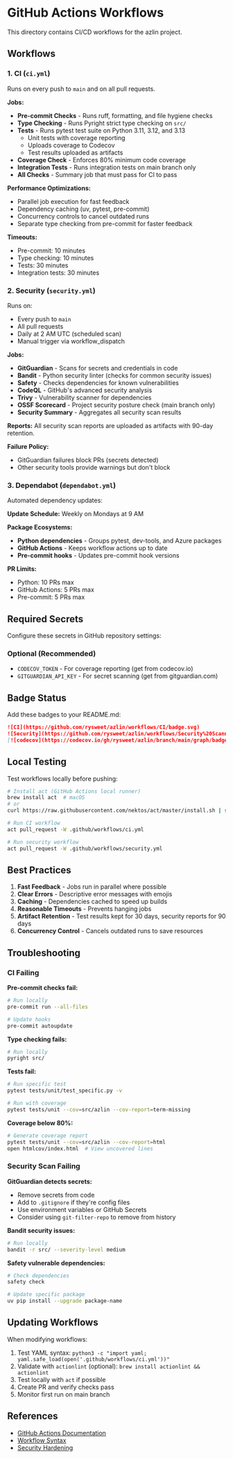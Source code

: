 # GitHub Actions Workflows

This directory contains CI/CD workflows for the azlin project.

## Workflows

### 1. CI (`ci.yml`)

Runs on every push to `main` and on all pull requests.

**Jobs:**
- **Pre-commit Checks** - Runs ruff, formatting, and file hygiene checks
- **Type Checking** - Runs Pyright strict type checking on `src/`
- **Tests** - Runs pytest test suite on Python 3.11, 3.12, and 3.13
  - Unit tests with coverage reporting
  - Uploads coverage to Codecov
  - Test results uploaded as artifacts
- **Coverage Check** - Enforces 80% minimum code coverage
- **Integration Tests** - Runs integration tests on main branch only
- **All Checks** - Summary job that must pass for CI to pass

**Performance Optimizations:**
- Parallel job execution for fast feedback
- Dependency caching (uv, pytest, pre-commit)
- Concurrency controls to cancel outdated runs
- Separate type checking from pre-commit for faster feedback

**Timeouts:**
- Pre-commit: 10 minutes
- Type checking: 10 minutes
- Tests: 30 minutes
- Integration tests: 30 minutes

### 2. Security (`security.yml`)

Runs on:
- Every push to `main`
- All pull requests
- Daily at 2 AM UTC (scheduled scan)
- Manual trigger via workflow_dispatch

**Jobs:**
- **GitGuardian** - Scans for secrets and credentials in code
- **Bandit** - Python security linter (checks for common security issues)
- **Safety** - Checks dependencies for known vulnerabilities
- **CodeQL** - GitHub's advanced security analysis
- **Trivy** - Vulnerability scanner for dependencies
- **OSSF Scorecard** - Project security posture check (main branch only)
- **Security Summary** - Aggregates all security scan results

**Reports:**
All security scan reports are uploaded as artifacts with 90-day retention.

**Failure Policy:**
- GitGuardian failures block PRs (secrets detected)
- Other security tools provide warnings but don't block

### 3. Dependabot (`dependabot.yml`)

Automated dependency updates:

**Update Schedule:** Weekly on Mondays at 9 AM

**Package Ecosystems:**
- **Python dependencies** - Groups pytest, dev-tools, and Azure packages
- **GitHub Actions** - Keeps workflow actions up to date
- **Pre-commit hooks** - Updates pre-commit hook versions

**PR Limits:**
- Python: 10 PRs max
- GitHub Actions: 5 PRs max
- Pre-commit: 5 PRs max

## Required Secrets

Configure these secrets in GitHub repository settings:

### Optional (Recommended)
- `CODECOV_TOKEN` - For coverage reporting (get from codecov.io)
- `GITGUARDIAN_API_KEY` - For secret scanning (get from gitguardian.com)

## Badge Status

Add these badges to your README.md:

```markdown
![CI](https://github.com/rysweet/azlin/workflows/CI/badge.svg)
![Security](https://github.com/rysweet/azlin/workflows/Security%20Scanning/badge.svg)
[![codecov](https://codecov.io/gh/rysweet/azlin/branch/main/graph/badge.svg)](https://codecov.io/gh/rysweet/azlin)
```

## Local Testing

Test workflows locally before pushing:

```bash
# Install act (GitHub Actions local runner)
brew install act  # macOS
# or
curl https://raw.githubusercontent.com/nektos/act/master/install.sh | sudo bash  # Linux

# Run CI workflow
act pull_request -W .github/workflows/ci.yml

# Run security workflow
act pull_request -W .github/workflows/security.yml
```

## Best Practices

1. **Fast Feedback** - Jobs run in parallel where possible
2. **Clear Errors** - Descriptive error messages with emojis
3. **Caching** - Dependencies cached to speed up builds
4. **Reasonable Timeouts** - Prevents hanging jobs
5. **Artifact Retention** - Test results kept for 30 days, security reports for 90 days
6. **Concurrency Control** - Cancels outdated runs to save resources

## Troubleshooting

### CI Failing

**Pre-commit checks fail:**
```bash
# Run locally
pre-commit run --all-files

# Update hooks
pre-commit autoupdate
```

**Type checking fails:**
```bash
# Run locally
pyright src/
```

**Tests fail:**
```bash
# Run specific test
pytest tests/unit/test_specific.py -v

# Run with coverage
pytest tests/unit --cov=src/azlin --cov-report=term-missing
```

**Coverage below 80%:**
```bash
# Generate coverage report
pytest tests/unit --cov=src/azlin --cov-report=html
open htmlcov/index.html  # View uncovered lines
```

### Security Scan Failing

**GitGuardian detects secrets:**
- Remove secrets from code
- Add to `.gitignore` if they're config files
- Use environment variables or GitHub Secrets
- Consider using `git-filter-repo` to remove from history

**Bandit security issues:**
```bash
# Run locally
bandit -r src/ --severity-level medium
```

**Safety vulnerable dependencies:**
```bash
# Check dependencies
safety check

# Update specific package
uv pip install --upgrade package-name
```

## Updating Workflows

When modifying workflows:

1. Test YAML syntax: `python3 -c "import yaml; yaml.safe_load(open('.github/workflows/ci.yml'))"`
2. Validate with `actionlint` (optional): `brew install actionlint && actionlint`
3. Test locally with `act` if possible
4. Create PR and verify checks pass
5. Monitor first run on main branch

## References

- [GitHub Actions Documentation](https://docs.github.com/en/actions)
- [Workflow Syntax](https://docs.github.com/en/actions/using-workflows/workflow-syntax-for-github-actions)
- [Security Hardening](https://docs.github.com/en/actions/security-guides/security-hardening-for-github-actions)
